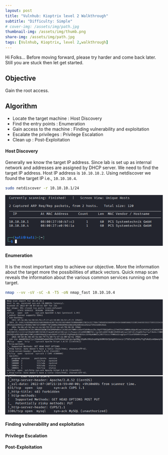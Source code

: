 ```yaml
---
layout: post
title: "Vulnhub: Kioptrix level 2 Walkthrough"
subtitle: "Difficulty: Simple"
# cover-img: /assets/img/path.jpg
thumbnail-img: /assets/img/thumb.png
share-img: /assets/img/path.jpg
tags: [Vulnhub, Kioptrix, level 2,walkthrough]
---
```


Hi Folks...
Before moving forward, please try harder and come back later. Still you are stuck then let get started.

## Objective
Gain the root access.

## Algorithm
- Locate the target machine : Host Discovery
- Find the entry points : Enumeration
- Gain access to the machine : Finding vulnerability and exploitation
- Escalate the privileges : Privilege Escalation
- Clean up : Post-Exploitation

#### Host Discovery
Generally we know the target IP address. Since lab is set up as internal network and addresses are assigned by DHCP server. We need to find the target IP address. Host IP address is ```10.10.10.2```. Using netdiscover we found the target IP i.e., ```10.10.10.4```.
```bash
sudo netdiscover -r 10.10.10.1/24
```
![sudo netdiscover -r \<ip-range\>](/assets/img/vulnhub/kioptrix/lvl2/kioptrix_lvl2_host_discovery.png "Host Discovery using netdiscover")

#### Enumeration
It is the most important step to achieve our objective. More the information about the target more the possibilities of attack vectors. Quick nmap scan reveals the information about the various common services running on the target.
```bash
nmap --vv -sV -sC -A -T5 -oN nmap_fast 10.10.10.4
```
![nmap results](/assets/img/vulnhub/kioptrix/lvl2/nmap-1.png "nmap scan")
![nmap results](/assets/img/vulnhub/kioptrix/lvl2/nmap-2.png "nmap scan")


#### Finding vulnerability and exploitation

#### Privilege Escalation

#### Post-Exploitation
